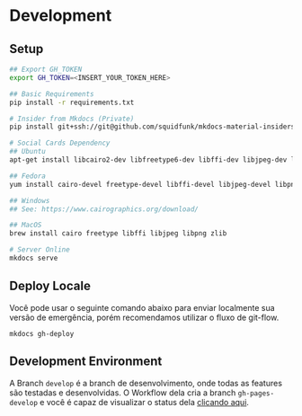# Development

## Setup

```bash
## Export GH_TOKEN
export GH_TOKEN=<INSERT_YOUR_TOKEN_HERE>

## Basic Requirements
pip install -r requirements.txt

# Insider from Mkdocs (Private)
pip install git+ssh://git@github.com/squidfunk/mkdocs-material-insiders.git

# Social Cards Dependency
## Ubuntu
apt-get install libcairo2-dev libfreetype6-dev libffi-dev libjpeg-dev libpng-dev libz-dev

## Fedora
yum install cairo-devel freetype-devel libffi-devel libjpeg-devel libpng-devel zlib-devel

## Windows
## See: https://www.cairographics.org/download/

## MacOS
brew install cairo freetype libffi libjpeg libpng zlib

# Server Online
mkdocs serve
```

## Deploy Locale

Você pode usar o seguinte comando abaixo para enviar localmente sua versão de emergência, porém recomendamos utilizar o fluxo de git-flow.

```
mkdocs gh-deploy
```

## Development Environment

A Branch `develop` é a branch de desenvolvimento, onde todas as features são testadas e desenvolvidas. O Workflow dela cria a branch `gh-pages-develop` e você é capaz de visualizar o status dela [clicando aqui](https://raw.githack.com/animeinga/animeinga.github.io/gh-pages-develop/index.html).
